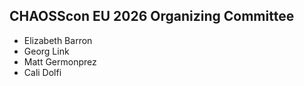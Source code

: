 ## CHAOSScon EU 2026 Organizing Committee

* Elizabeth Barron
* Georg Link
* Matt Germonprez
* Cali Dolfi
  
